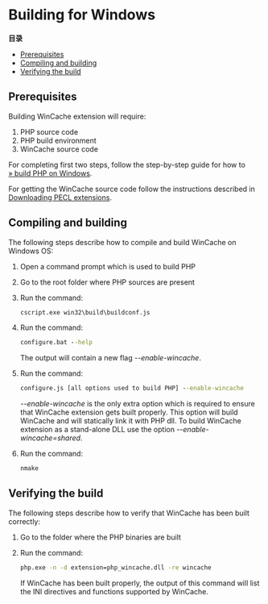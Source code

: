 Building for Windows
====================

**目录**

-   [Prerequisites](/wincache/win32build.html#Prerequisites)
-   [Compiling and
    building](/wincache/win32build.html#Compiling%20and%20building)
-   [Verifying the
    build](/wincache/win32build.html#Verifying%20the%20build)

Prerequisites
-------------

Building WinCache extension will require:

1.  <span class="simpara">PHP source code</span>
2.  <span class="simpara">PHP build environment</span>
3.  <span class="simpara">WinCache source code</span>

For completing first two steps, follow the step-by-step guide for how to
<a href="https://wiki.php.net/internals/windows/stepbystepbuild" class="link external">» build PHP on Windows</a>.

For getting the WinCache source code follow the instructions described
in
<a href="/install/pecl/downloads.html" class="link">Downloading PECL extensions</a>.

Compiling and building
----------------------

The following steps describe how to compile and build WinCache on
Windows OS:

1.  Open a command prompt which is used to build PHP

2.  Go to the root folder where PHP sources are present

3.  Run the command:

    ``` cmd
    cscript.exe win32\build\buildconf.js
    ```

4.  Run the command:

    ``` cmd
    configure.bat --help
    ```

    The output will contain a new flag *--enable-wincache*.

5.  Run the command:

    ``` cmd
    configure.js [all options used to build PHP] --enable-wincache
    ```

    *--enable-wincache* is the only extra option which is required to
    ensure that WinCache extension gets built properly. This option will
    build WinCache and will statically link it with PHP dll. To build
    WinCache extension as a stand-alone DLL use the option
    *--enable-wincache=shared*.

6.  Run the command:

    ``` cmd
    nmake
    ```

Verifying the build
-------------------

The following steps describe how to verify that WinCache has been built
correctly:

1.  Go to the folder where the PHP binaries are built

2.  Run the command:

    ``` cmd
    php.exe -n -d extension=php_wincache.dll -re wincache
    ```

    If WinCache has been built properly, the output of this command will
    list the INI directives and functions supported by WinCache.
